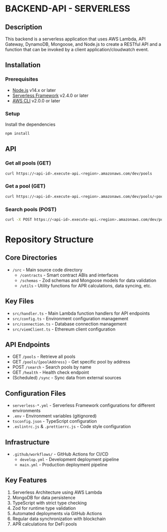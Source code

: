 # BACKEND-API - SERVERLESS

## Description

This backend is a serverless application that uses AWS Lambda, API Gateway, DynamoDB, Mongoose, and Node.js to create a RESTful API and a function that can be invoked by a client application/cloudwatch event.

## Installation

### Prerequisites

- [Node.js](https://nodejs.org/en/) v14.x or later
- [Serverless Framework](https://www.serverless.com/framework/docs/getting-started/) v2.4.0 or later
- [AWS CLI](https://docs.aws.amazon.com/cli/latest/userguide/cli-chap-install.html) v2.0.0 or later

### Setup

Install the dependencies

```bash
npm install
```

## API

### Get all pools (GET)

```bash
curl https://<api-id>.execute-api.<region>.amazonaws.com/dev/pools
```

### Get a pool (GET)

```bash
curl https://<api-id>.execute-api.<region>.amazonaws.com/dev/pools/<pool-id>
```

### Search pools (POST)

```bash
curl -X POST https://<api-id>.execute-api.<region>.amazonaws.com/dev/pools/search -d '{"search": "search term"}'
```

# Repository Structure

## Core Directories

- `/src` - Main source code directory
  - `/contracts` - Smart contract ABIs and interfaces
  - `/schemas` - Zod schemas and Mongoose models for data validation
  - `/utils` - Utility functions for APR calculations, data syncing, etc.

## Key Files

- `src/handler.ts` - Main Lambda function handlers for API endpoints
- `src/config.ts` - Environment configuration management
- `src/connection.ts` - Database connection management
- `src/viemClient.ts` - Ethereum client configuration

## API Endpoints

- GET `/pools` - Retrieve all pools
- GET `/pools/{poolAddress}` - Get specific pool by address
- POST `/search` - Search pools by name
- GET `/health` - Health check endpoint
- (Scheduled) `/sync` - Sync data from external sources

## Configuration Files

- `serverless-*.yml` - Serverless Framework configurations for different environments
- `.env` - Environment variables (gitignored)
- `tsconfig.json` - TypeScript configuration
- `.eslintrc.js` & `.prettierrc.js` - Code style configuration

## Infrastructure

- `.github/workflows/` - GitHub Actions for CI/CD
  - `develop.yml` - Development deployment pipeline
  - `main.yml` - Production deployment pipeline

## Key Features

1. Serverless Architecture using AWS Lambda
2. MongoDB for data persistence
3. TypeScript with strict type checking
4. Zod for runtime type validation
5. Automated deployments via GitHub Actions
6. Regular data synchronization with blockchain
7. APR calculations for DeFi pools
